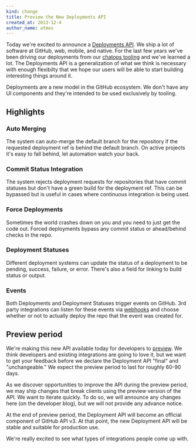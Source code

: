 ```yaml
---
kind: change
title: Preview the New Deployments API
created_at: 2013-12-4
author_name: atmos
---
```


Today we're excited to announce a [Deployments API][docs]. We ship a lot of
software at GitHub, web, mobile, and native. For the last few years we've been
driving our deployments from our [chatops tooling][chatops] and we've learned a
lot. The Deployments API is a generalization of what we think is necessary with
enough flexibilty that we hope our users will be able to start building
interesting things around it.

Deployments are a new model in the GitHub ecosystem. We don't have any UI
components and they're intended to be used exclusively by tooling.

## Highlights

### Auto Merging

The system can auto-merge the default branch for the repository if the
requested deployment ref is behind the default branch. On active projects it's
easy to fall behind, let automation watch your back.

### Commit Status Integration

The system rejects deployment requests for repositories that have commit
statuses but don't have a green build for the deployment ref. This can be
bypassed but is useful in cases where continuous integration is being used.

### Force Deployments

Sometimes the world crashes down on you and you need to just get the code out.
Forced deployments bypass any commit status or ahead/behind checks in the repo.

### Deployment Statuses

Different deployment systems can update the status of a deployment to be
pending, success, failure, or error. There's also a field for linking to
build status or output.

### Events

Both Deployments and Deployment Statuses trigger events on GitHub. 3rd party
integrations can listen for these events via [webhooks][hooks] and choose
whether or not to actually deploy the repo that the event was created for.

## Preview period

We're making this new API available today for developers to
[preview][preview-mode]. We think developers and existing integrations are
going to love it, but we want to get your feedback before we declare the
Deployment API "final" and "unchangeable." We expect the preview period to last
for roughly 60-90 days.

As we discover opportunities to improve the API during the preview period, we
may ship changes that break clients using the preview version of the API. We
want to iterate quickly. To do so, we will announce any changes here (on the
developer blog), but we will not provide any advance notice.

At the end of preview period, the Deployment API will become an official
component of GitHub API v3. At that point, the new Deployment API will be
stable and suitable for production use.

We're really excited to see what types of integrations people come up with.

[docs]: /v3/repos/deployments/
[hooks]: /v3/repos/hooks/
[preview-mode]: /v3/repos/deployments/#preview-mode
[chatops]: https://speakerdeck.com/jnewland/chatops
[contact]: https://github.com/contact?form[subject]=Deployments+API
